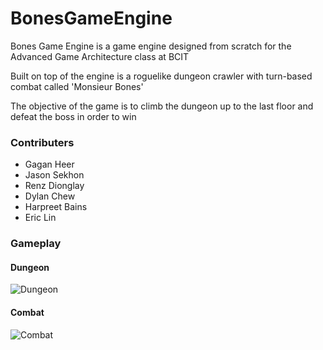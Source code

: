 # BonesGameEngine

Bones Game Engine is a game engine designed from scratch for the Advanced Game Architecture class at BCIT

Built on top of the engine is a roguelike dungeon crawler with turn-based combat called 'Monsieur Bones'

The objective of the game is to climb the dungeon up to the last floor and defeat the boss in order to win

### Contributers
* Gagan Heer
* Jason Sekhon
* Renz Dionglay
* Dylan Chew
* Harpreet Bains
* Eric Lin

### Gameplay

#### Dungeon
![Dungeon](https://media.giphy.com/media/Y4QTqEO4LdfAjtsJ6v/giphy.gif)

#### Combat
![Combat](https://media.giphy.com/media/dtHKyBWzro1TlOEWNe/giphy.gif)
